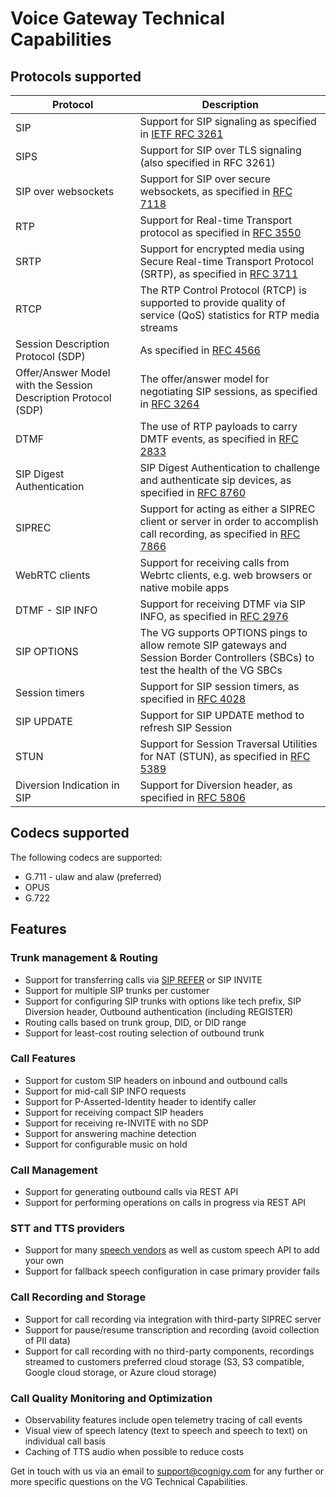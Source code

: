 # Voice Gateway Technical Capabilities

## Protocols supported

| Protocol                           | Description                                                                                                         |
|------------------------------------|---------------------------------------------------------------------------------------------------------------------|
| SIP                                | Support for SIP signaling as specified in [IETF RFC 3261](https://datatracker.ietf.org/doc/html/rfc3261)            |
| SIPS                               | Support for SIP over TLS signaling (also specified in RFC 3261)                                                      |
| SIP over websockets                | Support for SIP over secure websockets, as specified in [RFC 7118](https://datatracker.ietf.org/doc/html/rfc7118)   |
| RTP                                | Support for Real-time Transport protocol as specified in [RFC 3550](https://datatracker.ietf.org/doc/html/rfc3550)  |
| SRTP                               | Support for encrypted media using Secure Real-time Transport Protocol (SRTP), as specified in [RFC 3711](https://datatracker.ietf.org/doc/html/rfc3711) |
| RTCP                               | The RTP Control Protocol (RTCP) is supported to provide quality of service (QoS) statistics for RTP media streams   |
| Session Description Protocol (SDP) | As specified in [RFC 4566](https://datatracker.ietf.org/doc/html/rfc4566)                                            |
| Offer/Answer Model with the Session Description Protocol (SDP) | The offer/answer model for negotiating SIP sessions, as specified in [RFC 3264](https://datatracker.ietf.org/doc/html/rfc3264) |
| DTMF | The use of RTP payloads to carry DMTF events, as specified in [RFC 2833](https://datatracker.ietf.org/doc/html/rfc2833) |
| SIP Digest Authentication | SIP Digest Authentication to challenge and authenticate sip devices, as specified in [RFC 8760](https://datatracker.ietf.org/doc/html/rfc8760) |
| SIPREC                             | Support for acting as either a SIPREC client or server in order to accomplish call recording, as specified in [RFC 7866](https://datatracker.ietf.org/doc/html/rfc7866) |
| WebRTC clients                     | Support for receiving calls from Webrtc clients, e.g. web browsers or native mobile apps                            |
| DTMF - SIP INFO                    | Support for receiving DTMF via SIP INFO, as specified in [RFC 2976](https://www.rfc-editor.org/rfc/rfc2976)         |
| SIP OPTIONS                        | The VG supports OPTIONS pings to allow remote SIP gateways and Session Border Controllers (SBCs) to test the health of the VG SBCs |
| Session timers                     | Support for SIP session timers, as specified in [RFC 4028](https://datatracker.ietf.org/doc/html/rfc4028)           |
| SIP UPDATE                         | Support for SIP UPDATE method to refresh SIP Session                                                                |
| STUN                               | Support for Session Traversal Utilities for NAT (STUN), as specified in [RFC 5389](https://datatracker.ietf.org/doc/html/rfc5389) |
|  Diversion Indication in SIP | Support for Diversion header, as specified in [RFC 5806](https://datatracker.ietf.org/doc/html/rfc5806)             |


## Codecs supported
The following codecs are supported:

- G.711 - ulaw and alaw (preferred)
- OPUS
- G.722

## Features

### Trunk management & Routing
- Support for transferring calls via [SIP REFER](https://datatracker.ietf.org/doc/html/rfc3515) or SIP INVITE
- Support for multiple SIP trunks per customer
- Support for configuring SIP trunks with options like tech prefix, SIP Diversion header, Outbound authentication (including REGISTER)
- Routing calls based on trunk group, DID, or DID range
- Support for least-cost routing selection of outbound trunk

### Call Features 
- Support for custom SIP headers on inbound and outbound calls
- Support for mid-call SIP INFO requests
- Support for P-Asserted-Identity header to identify caller
- Support for receiving compact SIP headers
- Support for receiving re-INVITE with no SDP
- Support for answering machine detection
- Support for configurable music on hold

### Call Management
- Support for generating outbound calls via REST API
- Support for performing operations on calls in progress via REST API

### STT and TTS providers
- Support for many [speech vendors]() as well as custom speech API to add your own
- Support for fallback speech configuration in case primary provider fails

### Call Recording and Storage
- Support for call recording via integration with third-party SIPREC server
- Support for pause/resume transcription and recording (avoid collection of PII data)
- Support for call recording with no third-party components, recordings streamed to customers preferred cloud storage (S3, S3 compatible, Google cloud storage, or Azure cloud storage)

### Call Quality Monitoring and Optimization
- Observability features include open telemetry tracing of call events
- Visual view of speech latency (text to speech and speech to text) on individual call basis
- Caching of TTS audio when possible to reduce costs


Get in touch with us via an email to [support@cognigy.com](mailto:support@cognigy.com) for any further or more specific questions on the VG Technical Capabilities.